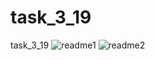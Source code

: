# task_3_19
task_3_19
![readme1](https://user-images.githubusercontent.com/90615357/160695892-775781dc-79ef-4acc-9144-ac9d968b3c24.png)
![readme2](https://user-images.githubusercontent.com/90615357/160695906-4e0d3561-4a5b-4c08-990e-6a36d0244a9b.png)
